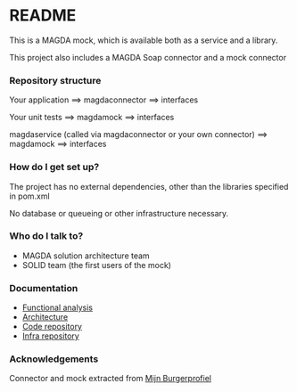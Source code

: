 # README #

This is a MAGDA mock, which is available both as a service and a library.

This project also includes a MAGDA Soap connector and a mock connector

### Repository structure ###

Your application ==> magdaconnector ==> interfaces 

Your unit tests ==> magdamock ==> interfaces

magdaservice (called via magdaconnector or your own connector) ==> magdamock ==> interfaces


### How do I get set up? ###

The project has no external dependencies, other than the libraries specified in pom.xml

No database or queueing or other infrastructure necessary.

### Who do I talk to? ###

* MAGDA solution architecture team
* SOLID team (the first users of the mock)

### Documentation ###

* [Functional analysis](https://vlaamseoverheid.atlassian.net/wiki/spaces/MARCHT/pages/6083871398/MAGDA+afnemer+Mock+vs+MAGDA+developer+Mock)
* [Architecture](https://vlaamseoverheid.atlassian.net/wiki/spaces/MARCHT/pages/6170676392/MAGDA+Afnemer+Mock+-+Architectuur)
* [Code repository](https://bitbucket.org/vlaamseoverheid/magdamock.service/src/main/)
* [Infra repository](https://bitbucket.org/vlaamseoverheid/magdamock.service-infra/src/master/)


### Acknowledgements ###

Connector and mock extracted from [Mijn Burgerprofiel](https://www.burgerprofiel.be/)